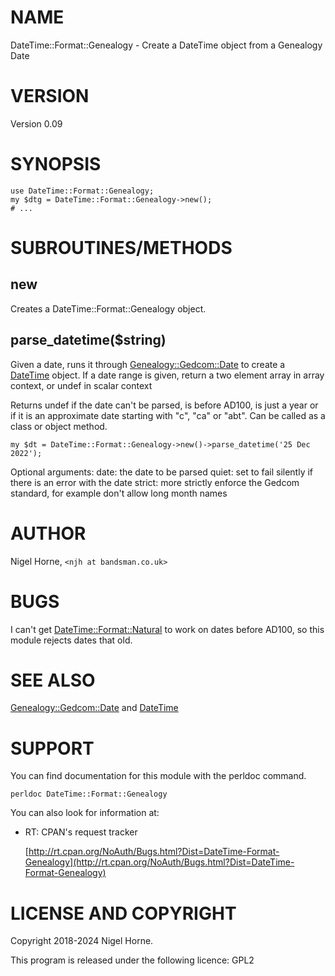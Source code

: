 # NAME

DateTime::Format::Genealogy - Create a DateTime object from a Genealogy Date

# VERSION

Version 0.09

# SYNOPSIS

    use DateTime::Format::Genealogy;
    my $dtg = DateTime::Format::Genealogy->new();
    # ...

# SUBROUTINES/METHODS

## new

Creates a DateTime::Format::Genealogy object.

## parse\_datetime($string)

Given a date,
runs it through [Genealogy::Gedcom::Date](https://metacpan.org/pod/Genealogy%3A%3AGedcom%3A%3ADate) to create a [DateTime](https://metacpan.org/pod/DateTime) object.
If a date range is given, return a two element array in array context, or undef in scalar context

Returns undef if the date can't be parsed,
is before AD100,
is just a year or if it is an approximate date starting with "c", "ca" or "abt".
Can be called as a class or object method.

    my $dt = DateTime::Format::Genealogy->new()->parse_datetime('25 Dec 2022');

Optional arguments:
date: the date to be parsed
quiet: set to fail silently if there is an error with the date
strict: more strictly enforce the Gedcom standard, for example don't allow long month names

# AUTHOR

Nigel Horne, `<njh at bandsman.co.uk>`

# BUGS

I can't get [DateTime::Format::Natural](https://metacpan.org/pod/DateTime%3A%3AFormat%3A%3ANatural) to work on dates before AD100,
so this module rejects dates that old.

# SEE ALSO

[Genealogy::Gedcom::Date](https://metacpan.org/pod/Genealogy%3A%3AGedcom%3A%3ADate) and
[DateTime](https://metacpan.org/pod/DateTime)

# SUPPORT

You can find documentation for this module with the perldoc command.

    perldoc DateTime::Format::Genealogy

You can also look for information at:

- RT: CPAN's request tracker

    [http://rt.cpan.org/NoAuth/Bugs.html?Dist=DateTime-Format-Genealogy](http://rt.cpan.org/NoAuth/Bugs.html?Dist=DateTime-Format-Genealogy)

# LICENSE AND COPYRIGHT

Copyright 2018-2024 Nigel Horne.

This program is released under the following licence: GPL2
